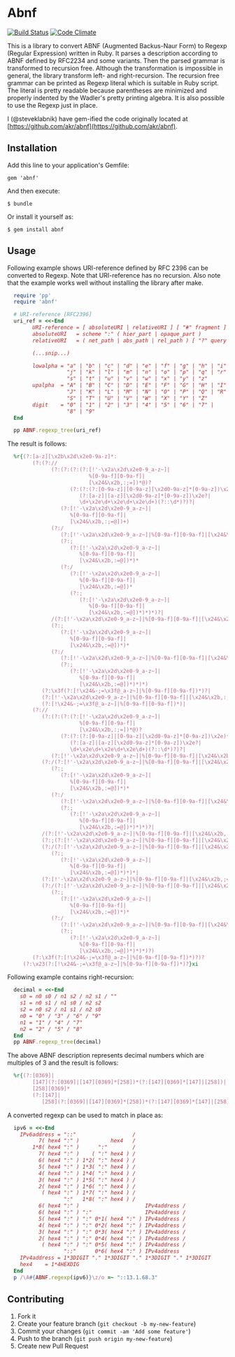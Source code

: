 # Abnf

[![Build Status](https://travis-ci.org/steveklabnik/abnf.png?branch=master)](https://travis-ci.org/steveklabnik/abnf) [![Code Climate](https://codeclimate.com/github/steveklabnik/abnf.png)](https://codeclimate.com/github/steveklabnik/abnf)

This is a library to convert ABNF (Augmented Backus-Naur Form) to Regexp
(Regular Expression) written in Ruby.  It parses a description according to
ABNF defined by RFC2234 and some variants.  Then the parsed grammar is
transformed to recursion free.  Although the transformation is impossible in
general, the library transform left- and right-recursion.  The recursion free
grammar can be printed as Regexp literal which is suitable in Ruby script.  The
literal is pretty readable because parentheses are minimized and properly
indented by the Wadler's pretty printing algebra.  It is also possible to use
the Regexp just in place.

I (@steveklabnik) have gem-ified the code originally located at
[https://github.com/akr/abnf](https://github.com/akr/abnf).

## Installation

Add this line to your application's Gemfile:

    gem 'abnf'

And then execute:

    $ bundle

Or install it yourself as:

    $ gem install abnf

## Usage

Following example shows URI-reference defined by RFC 2396 can be converted to
Regexp.
Note that URI-reference has no recursion.
Also note that the example works well without installing the library after make.

```ruby
  require 'pp'
  require 'abnf'

  # URI-reference [RFC2396]
  uri_ref = <<-End
        URI-reference = [ absoluteURI | relativeURI ] [ "#" fragment ]
        absoluteURI   = scheme ":" ( hier_part | opaque_part )
        relativeURI   = ( net_path | abs_path | rel_path ) [ "?" query ]

        (...snip...)

        lowalpha = "a" | "b" | "c" | "d" | "e" | "f" | "g" | "h" | "i" |
                   "j" | "k" | "l" | "m" | "n" | "o" | "p" | "q" | "r" |
                   "s" | "t" | "u" | "v" | "w" | "x" | "y" | "z"
        upalpha  = "A" | "B" | "C" | "D" | "E" | "F" | "G" | "H" | "I" |
                   "J" | "K" | "L" | "M" | "N" | "O" | "P" | "Q" | "R" |
                   "S" | "T" | "U" | "V" | "W" | "X" | "Y" | "Z"
        digit    = "0" | "1" | "2" | "3" | "4" | "5" | "6" | "7" |
                   "8" | "9"
  End

  pp ABNF.regexp_tree(uri_ref)
```

The result is follows:

```ruby
  %r{(?:[a-z][\x2b\x2d\x2e0-9a-z]*:
        (?:(?://
              (?:(?:(?:(?:[!'-\x2a\x2d\x2e0-9_a-z~]|
                          %[0-9a-f][0-9a-f]|
                          [\x24&\x2b,:;=])*@)?
                    (?:(?:(?:[0-9a-z]|[0-9a-z][\x2d0-9a-z]*[0-9a-z])\x2e)*
                       (?:[a-z]|[a-z][\x2d0-9a-z]*[0-9a-z])\x2e?|
                       \d+\x2e\d+\x2e\d+\x2e\d+)(?::\d*)?)?|
                 (?:[!'-\x2a\x2d\x2e0-9_a-z~]|
                    %[0-9a-f][0-9a-f]|
                    [\x24&\x2b,:;=@])+)
              (?:/
                 (?:[!'-\x2a\x2d\x2e0-9_a-z~]|%[0-9a-f][0-9a-f]|[\x24&\x2b,:=@])*
                 (?:;
                    (?:[!'-\x2a\x2d\x2e0-9_a-z~]|
                       %[0-9a-f][0-9a-f]|
                       [\x24&\x2b,:=@])*)*
                 (?:/
                    (?:[!'-\x2a\x2d\x2e0-9_a-z~]|
                       %[0-9a-f][0-9a-f]|
                       [\x24&\x2b,:=@])*
                    (?:;
                       (?:[!'-\x2a\x2d\x2e0-9_a-z~]|
                          %[0-9a-f][0-9a-f]|
                          [\x24&\x2b,:=@])*)*)*)?|
              /(?:[!'-\x2a\x2d\x2e0-9_a-z~]|%[0-9a-f][0-9a-f]|[\x24&\x2b,:=@])*
              (?:;
                 (?:[!'-\x2a\x2d\x2e0-9_a-z~]|
                    %[0-9a-f][0-9a-f]|
                    [\x24&\x2b,:=@])*)*
              (?:/
                 (?:[!'-\x2a\x2d\x2e0-9_a-z~]|%[0-9a-f][0-9a-f]|[\x24&\x2b,:=@])*
                 (?:;
                    (?:[!'-\x2a\x2d\x2e0-9_a-z~]|
                       %[0-9a-f][0-9a-f]|
                       [\x24&\x2b,:=@])*)*)*)
           (?:\x3f(?:[!\x24&-;=\x3f@_a-z~]|%[0-9a-f][0-9a-f])*)?|
           (?:[!'-\x2a\x2d\x2e0-9_a-z~]|%[0-9a-f][0-9a-f]|[\x24&\x2b,:;=\x3f@])
           (?:[!\x24&-;=\x3f@_a-z~]|%[0-9a-f][0-9a-f])*)|
        (?://
           (?:(?:(?:(?:[!'-\x2a\x2d\x2e0-9_a-z~]|
                       %[0-9a-f][0-9a-f]|
                       [\x24&\x2b,:;=])*@)?
                 (?:(?:(?:[0-9a-z]|[0-9a-z][\x2d0-9a-z]*[0-9a-z])\x2e)*
                    (?:[a-z]|[a-z][\x2d0-9a-z]*[0-9a-z])\x2e?|
                    \d+\x2e\d+\x2e\d+\x2e\d+)(?::\d*)?)?|
              (?:[!'-\x2a\x2d\x2e0-9_a-z~]|%[0-9a-f][0-9a-f]|[\x24&\x2b,:;=@])+)
           (?:/(?:[!'-\x2a\x2d\x2e0-9_a-z~]|%[0-9a-f][0-9a-f]|[\x24&\x2b,:=@])*
              (?:;
                 (?:[!'-\x2a\x2d\x2e0-9_a-z~]|
                    %[0-9a-f][0-9a-f]|
                    [\x24&\x2b,:=@])*)*
              (?:/
                 (?:[!'-\x2a\x2d\x2e0-9_a-z~]|%[0-9a-f][0-9a-f]|[\x24&\x2b,:=@])*
                 (?:;
                    (?:[!'-\x2a\x2d\x2e0-9_a-z~]|
                       %[0-9a-f][0-9a-f]|
                       [\x24&\x2b,:=@])*)*)*)?|
           /(?:[!'-\x2a\x2d\x2e0-9_a-z~]|%[0-9a-f][0-9a-f]|[\x24&\x2b,:=@])*
           (?:;(?:[!'-\x2a\x2d\x2e0-9_a-z~]|%[0-9a-f][0-9a-f]|[\x24&\x2b,:=@])*)*
           (?:/(?:[!'-\x2a\x2d\x2e0-9_a-z~]|%[0-9a-f][0-9a-f]|[\x24&\x2b,:=@])*
              (?:;
                 (?:[!'-\x2a\x2d\x2e0-9_a-z~]|
                    %[0-9a-f][0-9a-f]|
                    [\x24&\x2b,:=@])*)*)*|
           (?:[!'-\x2a\x2d\x2e0-9_a-z~]|%[0-9a-f][0-9a-f]|[\x24&\x2b,;=@])+
           (?:/(?:[!'-\x2a\x2d\x2e0-9_a-z~]|%[0-9a-f][0-9a-f]|[\x24&\x2b,:=@])*
              (?:;
                 (?:[!'-\x2a\x2d\x2e0-9_a-z~]|
                    %[0-9a-f][0-9a-f]|
                    [\x24&\x2b,:=@])*)*
              (?:/
                 (?:[!'-\x2a\x2d\x2e0-9_a-z~]|%[0-9a-f][0-9a-f]|[\x24&\x2b,:=@])*
                 (?:;
                    (?:[!'-\x2a\x2d\x2e0-9_a-z~]|
                       %[0-9a-f][0-9a-f]|
                       [\x24&\x2b,:=@])*)*)*)?)
        (?:\x3f(?:[!\x24&-;=\x3f@_a-z~]|%[0-9a-f][0-9a-f])*)?)?
     (?:\x23(?:[!\x24&-;=\x3f@_a-z~]|%[0-9a-f][0-9a-f])*)?}xi
```

Following example contains right-recursion:

```ruby
  decimal = <<-End
    s0 = n0 s0 / n1 s2 / n2 s1 / ""
    s1 = n0 s1 / n1 s0 / n2 s2
    s2 = n0 s2 / n1 s1 / n2 s0
    n0 = "0" / "3" / "6" / "9"
    n1 = "1" / "4" / "7"
    n2 = "2" / "5" / "8"
  End
  pp ABNF.regexp_tree(decimal)
```

The above ABNF description represents decimal numbers
which are multiples of 3 and the result is follows:

```ruby
  %r{(?:[0369]|
        [147](?:[0369]|[147][0369]*[258])*(?:[147][0369]*[147]|[258])|
        [258][0369]*
        (?:[147]|
           [258](?:[0369]|[147][0369]*[258])*(?:[147][0369]*[147]|[258])))*}xi
```

A converted regexp can be used to match in place as:

```ruby
  ipv6 = <<-End
    IPv6address = "::"                  /
          7( hex4 ":" )          hex4   /
        1*8( hex4 ":" )      ":"        /
          7( hex4 ":" )    ( ":" hex4 ) /
          6( hex4 ":" ) 1*2( ":" hex4 ) /
          5( hex4 ":" ) 1*3( ":" hex4 ) /
          4( hex4 ":" ) 1*4( ":" hex4 ) /
          3( hex4 ":" ) 1*5( ":" hex4 ) /
          2( hex4 ":" ) 1*6( ":" hex4 ) /
           ( hex4 ":" ) 1*7( ":" hex4 ) /
                  ":"   1*8( ":" hex4 ) /
          6( hex4 ":" )                     IPv4address /
          6( hex4 ":" ) ":"                 IPv4address /
          5( hex4 ":" ) ":" 0*1( hex4 ":" ) IPv4address /
          4( hex4 ":" ) ":" 0*2( hex4 ":" ) IPv4address /
          3( hex4 ":" ) ":" 0*3( hex4 ":" ) IPv4address /
          2( hex4 ":" ) ":" 0*4( hex4 ":" ) IPv4address /
           ( hex4 ":" ) ":" 0*5( hex4 ":" ) IPv4address /
                  "::"      0*6( hex4 ":" ) IPv4address
    IPv4address = 1*3DIGIT "." 1*3DIGIT "." 1*3DIGIT "." 1*3DIGIT
    hex4    = 1*4HEXDIG
  End
  p /\A#{ABNF.regexp(ipv6)}\z/o =~ "::13.1.68.3"
```

## Contributing

1. Fork it
2. Create your feature branch (`git checkout -b my-new-feature`)
3. Commit your changes (`git commit -am 'Add some feature'`)
4. Push to the branch (`git push origin my-new-feature`)
5. Create new Pull Request
